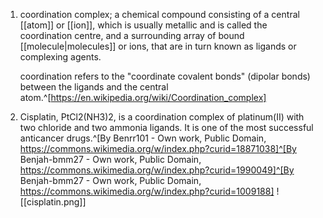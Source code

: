 1. coordination complex; a chemical compound consisting of a central [[atom]] or [[ion]], which is usually metallic and is called the coordination centre, and a surrounding array of bound [[molecule|molecules]] or ions, that are in turn known as ligands or complexing agents.
   
   coordination refers to the "coordinate covalent bonds" (dipolar bonds) between the ligands and the central atom.^[https://en.wikipedia.org/wiki/Coordination_complex]
2. Cisplatin, PtCl2(NH3)2, is a coordination complex of platinum(II) with two chloride and two ammonia ligands. It is one of the most successful anticancer drugs.^[By Benrr101 - Own work, Public Domain, https://commons.wikimedia.org/w/index.php?curid=18871038]^[By Benjah-bmm27 - Own work, Public Domain, https://commons.wikimedia.org/w/index.php?curid=1990049]^[By Benjah-bmm27 - Own work, Public Domain, https://commons.wikimedia.org/w/index.php?curid=1009188] ![[cisplatin.png]]
